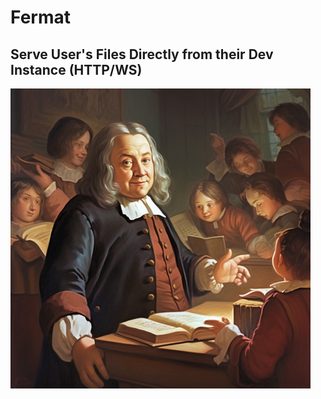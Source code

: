 # Fermat
##  Serve User's Files Directly from their Dev Instance (HTTP/WS)

![fermat_mj.png](fermat_mj.png)